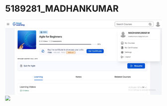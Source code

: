 # 5189281_MADHANKUMAR
<img src = "https://github.com/Madhankumar-10/5189281_MADHANKUMAR/blob/main/SDLC/5189281_Madhankumar M  - Agile Certificate.jpg">
<img src = "https://github.com/Madhankumar-10/5189281_MADHANKUMAR/blob/main/SDLC/5189281_Madhankumar M - GIT Certificate.jpg">

